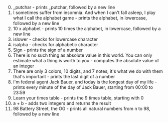 0. _putchar -  prints _putchar, followed by a new line
1. I sometimes suffer from insomnia. And when I can't fall asleep, I play what I call the alphabet game - prints the alphabet, in lowercase, followed by a new line
2. 10 x alphabet - prints 10 times the alphabet, in lowercase, followed by a new line
3. islower - checks for lowercase character
4. isalpha - checks for alphabetic character
5. Sign - prints the sign of a number
6. There is no such thing as absolute value in this world. You can only estimate what a thing is worth to you - computes the absolute value of an integer
7. There are only 3 colors, 10 digits, and 7 notes; it's what we do with them that's important - prints the last digit of a number
8. I'm federal agent Jack Bauer, and today is the longest day of my life - prints every minute of the day of Jack Bauer, starting from 00:00 to 23:59
9. Learn your times table - prints the 9 times table, starting with 0
10. a + b - adds two integers and returns the result
11. 98 Battery Street, the OG -  prints all natural numbers from n to 98, followed by a new line

 
 
 






 
 
